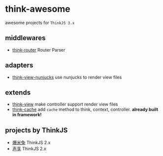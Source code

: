 # think-awesome

awesome projects for `ThinkJS 3.x`

## middlewares

* [think-router](https://github.com/thinkjs/think-router) Router Parser

## adapters

* [think-view-nunjucks](https://github.com/thinkjs/think-view-nunjucks) use nunjucks to render view files

## extends

* [think-view](https://github.com/thinkjs/think-view) make controller support render view files
* [think-cache](https://github.com/thinkjs/think-cache) add `cache` method to  think, context, controller. **already built in framework!**

## projects by ThinkJS
* [爆米兔](http://www.baomitu.com/) ThinkJS 2.x
* [声享](http://ppt.baomitu.com/) ThinkJS 2.x

